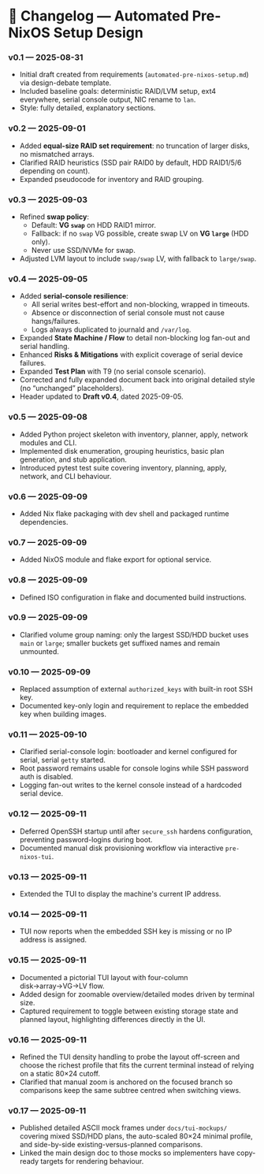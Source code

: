 # 📜 Changelog — Automated Pre-NixOS Setup Design

### v0.1 — 2025-08-31
- Initial draft created from requirements (`automated-pre-nixos-setup.md`) via design-debate template.  
- Included baseline goals: deterministic RAID/LVM setup, ext4 everywhere, serial console output, NIC rename to `lan`.  
- Style: fully detailed, explanatory sections.

### v0.2 — 2025-09-01
- Added **equal-size RAID set requirement**: no truncation of larger disks, no mismatched arrays.  
- Clarified RAID heuristics (SSD pair RAID0 by default, HDD RAID1/5/6 depending on count).  
- Expanded pseudocode for inventory and RAID grouping.

### v0.3 — 2025-09-03
- Refined **swap policy**:  
  - Default: **VG `swap`** on HDD RAID1 mirror.  
  - Fallback: if no `swap` VG possible, create swap LV on **VG `large`** (HDD only).  
  - Never use SSD/NVMe for swap.  
- Adjusted LVM layout to include `swap/swap` LV, with fallback to `large/swap`.

### v0.4 — 2025-09-05
- Added **serial-console resilience**:  
  - All serial writes best-effort and non-blocking, wrapped in timeouts.  
  - Absence or disconnection of serial console must not cause hangs/failures.  
  - Logs always duplicated to journald and `/var/log`.  
- Expanded **State Machine / Flow** to detail non-blocking log fan-out and serial handling.  
- Enhanced **Risks & Mitigations** with explicit coverage of serial device failures.  
- Expanded **Test Plan** with T9 (no serial console scenario).  
- Corrected and fully expanded document back into original detailed style (no “unchanged” placeholders).  
- Header updated to **Draft v0.4**, dated 2025-09-05.

### v0.5 — 2025-09-08
- Added Python project skeleton with inventory, planner, apply, network modules and CLI.
- Implemented disk enumeration, grouping heuristics, basic plan generation, and stub application.
- Introduced pytest test suite covering inventory, planning, apply, network, and CLI behaviour.

### v0.6 — 2025-09-09
- Added Nix flake packaging with dev shell and packaged runtime dependencies.

### v0.7 — 2025-09-09
- Added NixOS module and flake export for optional service.

### v0.8 — 2025-09-09
- Defined ISO configuration in flake and documented build instructions.

### v0.9 — 2025-09-09
- Clarified volume group naming: only the largest SSD/HDD bucket uses `main` or `large`; smaller buckets get suffixed names and remain unmounted.

### v0.10 — 2025-09-09
- Replaced assumption of external `authorized_keys` with built-in root SSH key.
- Documented key-only login and requirement to replace the embedded key when building images.

### v0.11 — 2025-09-10
- Clarified serial-console login: bootloader and kernel configured for serial, serial `getty` started.
- Root password remains usable for console logins while SSH password auth is disabled.
- Logging fan-out writes to the kernel console instead of a hardcoded serial device.

### v0.12 — 2025-09-11
- Deferred OpenSSH startup until after `secure_ssh` hardens configuration, preventing password-logins during boot.
- Documented manual disk provisioning workflow via interactive `pre-nixos-tui`.

### v0.13 — 2025-09-11
- Extended the TUI to display the machine's current IP address.

### v0.14 — 2025-09-11
- TUI now reports when the embedded SSH key is missing or no IP address is
  assigned.

### v0.15 — 2025-09-11
- Documented a pictorial TUI layout with four-column disk→array→VG→LV flow.
- Added design for zoomable overview/detailed modes driven by terminal size.
- Captured requirement to toggle between existing storage state and planned
  layout, highlighting differences directly in the UI.

### v0.16 — 2025-09-11
- Refined the TUI density handling to probe the layout off-screen and choose the
  richest profile that fits the current terminal instead of relying on a static
  80×24 cutoff.
- Clarified that manual zoom is anchored on the focused branch so comparisons
  keep the same subtree centred when switching views.

### v0.17 — 2025-09-11
- Published detailed ASCII mock frames under `docs/tui-mockups/` covering mixed
  SSD/HDD plans, the auto-scaled 80×24 minimal profile, and side-by-side
  existing-versus-planned comparisons.
- Linked the main design doc to those mocks so implementers have copy-ready
  targets for rendering behaviour.
